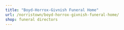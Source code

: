```yaml
---
title: "Boyd-Horrox-Givnish Funeral Home"
url: /norristown/boyd-horrox-givnish-funeral-home/
shop: funeral directors
---
```

